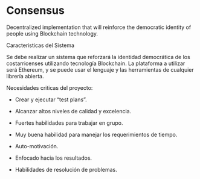 # Consensus
Decentralized implementation that will reinforce the democratic identity of people using Blockchain technology.

Caracteristicas del Sistema

Se debe realizar un sistema que reforzará la identidad democrática de los costarricenses utilizando tecnología Blockchain. 
La plataforma a utilizar será Ethereum, y se puede usar el lenguaje y las herramientas de cualquier librería abierta.

Necesidades criticas del proyecto:

- Crear y ejecutar “test plans”.

- Alcanzar altos niveles de calidad y excelencia.

- Fuertes habilidades para trabajar en grupo.

- Muy buena habilidad para manejar los requerimientos de tiempo.

- Auto-motivación.

- Enfocado hacia los resultados.

- Habilidades de resolución de problemas.
